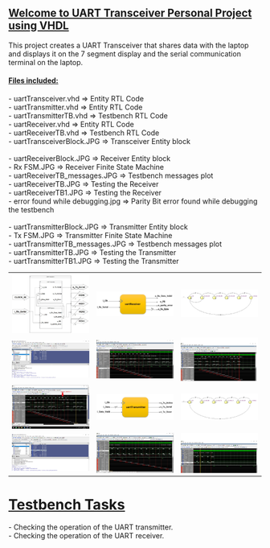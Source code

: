 <h2><u>Welcome to UART Transceiver Personal Project using VHDL</u></h2>
<p>
 This project creates a UART Transceiver that shares data with the laptop and displays it on the 7 segment display and the serial communication terminal on the laptop.
</p>
<h4><u>Files included:</u></h4>
<u></u>
<p>
- uartTransceiver.vhd    =>  Entity RTL Code<br>
- uartTransmitter.vhd    =>  Entity RTL Code<br>
- uartTransmitterTB.vhd  =>  Testbench RTL Code<br>
- uartReceiver.vhd   =>  Entity RTL Code<br>
- uartReceiverTB.vhd  =>  Testbench RTL Code<br>
- uartTransceiverBlock.JPG  =>  Transceiver Entity block<br><br>
- uartReceiverBlock.JPG => Receiver Entity block<br>
- Rx FSM.JPG => Receiver Finite State Machine<br>
- uartReceiverTB_messages.JPG => Testbench messages plot<br>
- uartReceiverTB.JPG => Testing the Receiver<br>
- uartReceiverTB1.JPG => Testing the Receiver<br>
- error found while debugging.jpg => Parity Bit error found while debugging the testbench<br><br>
- uartTransmitterBlock.JPG => Transmitter Entity block<br>
- Tx FSM.JPG => Transmitter Finite State Machine<br>
- uartTransmitterTB_messages.JPG => Testbench messages plot<br>
- uartTransmitterTB.JPG => Testing the Transmitter<br>
- uartTransmitterTB1.JPG => Testing the Transmitter<br>
</p>
<table>
    <tr>
            <td><img src="https://github.com/Matanlaza89/UART-Transceiver/blob/main/uartTransceiverBlock.JPG" alt=""></td>
            <td><img src="https://github.com/Matanlaza89/UART-Transceiver/blob/main/Receiver/images/uartReceiverBlock.JPG" alt=""></td>
            <td><img src="https://github.com/Matanlaza89/UART-Transceiver/blob/main/Receiver/images/Rx%20FSM.JPG" alt=""></td>  
     </tr>
     <tr>
            <td><img src="https://github.com/Matanlaza89/UART-Transceiver/blob/main/Receiver/images/uartReceiverTB_messages.JPG" alt=""></td>
            <td><img src="https://github.com/Matanlaza89/UART-Transceiver/blob/main/Receiver/images/uartReceiverTB.JPG" alt=""></td>
            <td><img src="https://github.com/Matanlaza89/UART-Transceiver/blob/main/Receiver/images/uartReceiverTB1.JPG" alt=""></td>
   	 </tr>
     <tr>
            <td><img src="https://github.com/Matanlaza89/UART-Transceiver/blob/main/Receiver/images/error%20found%20while%20debugging.jpg" alt=""></td>
            <td><img src="https://github.com/Matanlaza89/UART-Transceiver/blob/main/Transmitter/images/uartTransmitterBlock.JPG" alt=""></td>
            <td><img src="https://github.com/Matanlaza89/UART-Transceiver/blob/main/Transmitter/images/Tx%20FSM.JPG" alt=""></td>
   	 </tr>
     <tr>
            <td><img src="https://github.com/Matanlaza89/UART-Transceiver/blob/main/Transmitter/images/uartTransmitterTB_messages.JPG" alt=""></td>
            <td><img src="https://github.com/Matanlaza89/UART-Transceiver/blob/main/Transmitter/images/uartTransmitterTB.JPG" alt=""></td>
            <td><img src="https://github.com/Matanlaza89/UART-Transceiver/blob/main/Transmitter/images/uartTransmitterTB1.JPG" alt=""></td>
   	 </tr>
</table>

<h1><u>Testbench Tasks</u></h1>
<p>
- Checking the operation of the UART transmitter.<br>
- Checking the operation of the UART receiver.<br><br>
</p>
